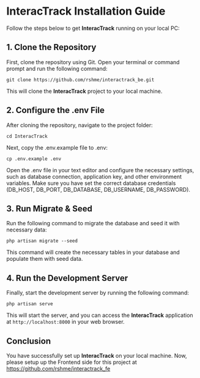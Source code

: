 InteracTrack Installation Guide
===============================

Follow the steps below to get **InteracTrack** running on your local PC:

1\. Clone the Repository
------------------------

First, clone the repository using Git. Open your terminal or command prompt and run the following command:

    git clone https://github.com/rshme/interactrack_be.git

This will clone the **InteracTrack** project to your local machine.

2\. Configure the .env File
---------------------------

After cloning the repository, navigate to the project folder:

    cd InteracTrack

Next, copy the .env.example file to .env:

    cp .env.example .env

Open the .env file in your text editor and configure the necessary settings, such as database connection, application key, and other environment variables. Make sure you have set the correct database credentials (DB\_HOST, DB\_PORT, DB\_DATABASE, DB\_USERNAME, DB\_PASSWORD).

3\. Run Migrate & Seed
----------------------

Run the following command to migrate the database and seed it with necessary data:

    php artisan migrate --seed

This command will create the necessary tables in your database and populate them with seed data.

4\. Run the Development Server
------------------------------

Finally, start the development server by running the following command:

    php artisan serve

This will start the server, and you can access the **InteracTrack** application at `http://localhost:8000` in your web browser.

Conclusion
----------

You have successfully set up **InteracTrack** on your local machine. Now, please setup up the Frontend side for this project at https://github.com/rshme/interactrack_fe